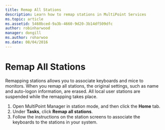 ```yaml
---
title: Remap All Stations
description: Learn how to remap stations in MultiPoint Services
ms.topic: article
ms.assetid: 5460bced-9a3b-4660-9d20-3b14df509dfc
author: robinharwood
manager: dongill
ms.author: roharwoo
ms.date: 08/04/2016
---
```

# Remap All Stations
Remapping stations allows you to associate keyboards and mice to monitors. When you remap all stations, the original settings, such as name and auto-logon information, are erased. All local user stations are suspended while the remapping takes place.

1.  Open MultiPoint Manager in station mode, and then click the **Home** tab.
2.  Under **Tasks**, click **Remap all stations**.
3. Follow the instructions on the station screens to associate the keyboards to the stations in your system.
